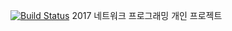 [![Build Status](https://travis-ci.org/jinh574/java-screenshare.svg?branch=master)](https://travis-ci.org/jinh574/java-screenshare)
2017 네트워크 프로그래밍 개인 프로젝트
